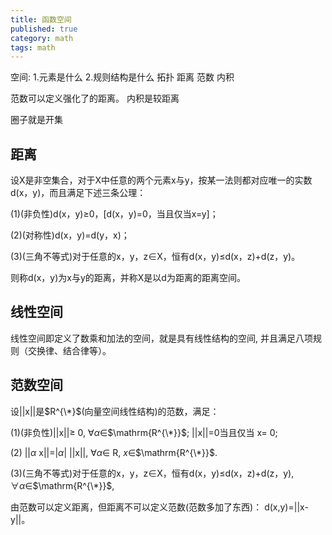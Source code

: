 ```yaml
---
title: 函数空间
published: true
category: math
tags: math
---
```

空间: 1.元素是什么 2.规则结构是什么
拓扑 距离 范数 内积

范数可以定义强化了的距离。
内积是较距离


圈子就是开集


## 距离

设X是非空集合，对于X中任意的两个元素x与y，按某一法则都对应唯一的实数d(x，y)，而且满足下述三条公理：

(1)(非负性)d(x，y)≥0，[d(x，y)=0，当且仅当x=y]；

(2)(对称性)d(x，y)=d(y，x)；

(3)(三角不等式)对于任意的x，y，z∈X，恒有d(x，y)≤d(x，z)+d(z，y)。

则称d(x，y)为x与y的距离，并称X是以d为距离的距离空间。

## 线性空间

线性空间即定义了数乘和加法的空间，就是具有线性结构的空间, 并且满足八项规则（交换律、结合律等）。

## 范数空间

设||x||是$R^{\*}$(向量空间线性结构)的范数，满足：

(1)(非负性)||x||$\geq$ 0, $\forall \alpha$∈$\mathrm{R^{\*}}$; ||x||=0当且仅当 x= 0;

(2) ||$\alpha$ x||=|$\alpha$| ||x||, $\forall \alpha$∈ $\mathrm{R}$, $x$∈$\mathrm{R^{\*}}$.

(3)(三角不等式)对于任意的x，y，z∈X，恒有d(x，y)≤d(x，z)+d(z，y), $\forall \alpha$∈$\mathrm{R^{\*}}$,

由范数可以定义距离，但距离不可以定义范数(范数多加了东西)：
d(x,y)=||x-y||。
